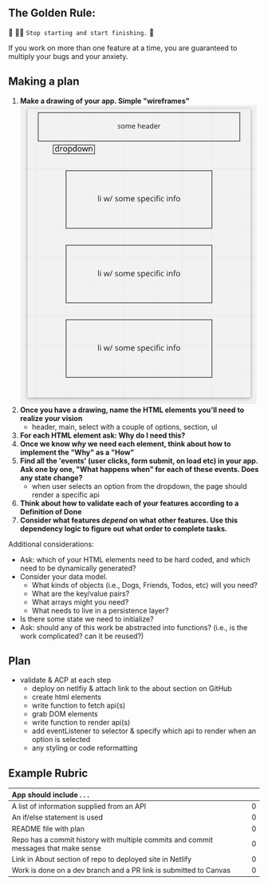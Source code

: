 ## The Golden Rule:

🦸 🦸‍♂️ `Stop starting and start finishing.` 🏁

If you work on more than one feature at a time, you are guaranteed to multiply your bugs and your anxiety.

## Making a plan

1. **Make a drawing of your app. Simple "wireframes"**
    ![app outline](./assets/app-outline.png)
1. **Once you have a drawing, name the HTML elements you'll need to realize your vision**
    - header, main, select with a couple of options, section, ul
1. **For each HTML element ask: Why do I need this?**
1. **Once we know _why_ we need each element, think about how to implement the "Why" as a "How"**
1. **Find all the 'events' (user clicks, form submit, on load etc) in your app. Ask one by one, "What happens when" for each of these events. Does any state change?**
    - when user selects an option from the dropdown, the page should render a specific api
1. **Think about how to validate each of your features according to a Definition of Done**
1. **Consider what features _depend_ on what other features. Use this dependency logic to figure out what order to complete tasks.**

Additional considerations:

-   Ask: which of your HTML elements need to be hard coded, and which need to be dynamically generated?
-   Consider your data model.
    -   What kinds of objects (i.e., Dogs, Friends, Todos, etc) will you need?
    -   What are the key/value pairs?
    -   What arrays might you need?
    -   What needs to live in a persistence layer?
-   Is there some state we need to initialize?
-   Ask: should any of this work be abstracted into functions? (i.e., is the work complicated? can it be reused?)

## Plan

 - validate & ACP at each step
    - deploy on netlfiy & attach link to the about section on GitHub
    - create html elements
    - write function to fetch api(s)
    - grab DOM elements
    - write function to render api(s)
    - add eventListener to selector & specify which api to render when an option is selected
    - any styling or code reformatting


## Example Rubric

| App should include . . .                                                            |     |
| :---------------------------------------------------------------------------------- | --: |
| A list of information supplied from an API                                          |   0 |
| An if/else statement is used                                                        |   0 |
| README file with plan                                                               |   0 |
| Repo has a commit history with multiple commits and commit messages that make sense |   0 |
| Link in About section of repo to deployed site in Netlify                           |   0 |
| Work is done on a dev branch and a PR link is submitted to Canvas                   |   0 |